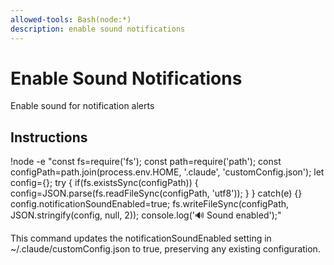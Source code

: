 ```yaml
---
allowed-tools: Bash(node:*)
description: enable sound notifications
---
```

# Enable Sound Notifications

Enable sound for notification alerts

## Instructions

!node -e "const fs=require('fs'); const path=require('path'); const configPath=path.join(process.env.HOME, '.claude', 'customConfig.json'); let config={}; try { if(fs.existsSync(configPath)) { config=JSON.parse(fs.readFileSync(configPath, 'utf8')); } } catch(e) {} config.notificationSoundEnabled=true; fs.writeFileSync(configPath, JSON.stringify(config, null, 2)); console.log('🔊 Sound enabled');"

This command updates the notificationSoundEnabled setting in ~/.claude/customConfig.json to true, preserving any existing configuration.